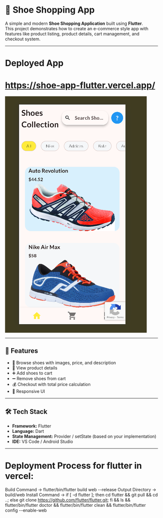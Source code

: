 # 👟 Shoe Shopping App

A simple and modern **Shoe Shopping Application** built using **Flutter**.  
This project demonstrates how to create an e-commerce style app with features like product listing, product details, cart management, and checkout system.  

---
# Deployed App
# https://shoe-app-flutter.vercel.app/


!["C:\Users\dell\Downloads\shoe_app.png"](https://github.com/vidhya2324/Shoe_app_Flutter/blob/main/assets/images/shoe_app.png?raw=true)


---

## 🚀 Features
- 🛒 Browse shoes with images, price, and description  
- 🔎 View product details  
- ➕ Add shoes to cart  
- ➖ Remove shoes from cart  
- 💰 Checkout with total price calculation  
- 📱 Responsive UI  

---

## 🛠️ Tech Stack
- **Framework:** Flutter  
- **Language:** Dart  
- **State Management:** Provider / setState (based on your implementation)  
- **IDE:** VS Code / Android Studio  

---

# Deployment Process for flutter in vercel:
Build Command → flutter/bin/flutter build web --release
Output Directory → build/web
Install Command → if [ -d flutter ]; then cd flutter && git pull && cd ..; else git clone https://github.com/flutter/flutter.git; fi && ls && flutter/bin/flutter doctor && flutter/bin/flutter clean && flutter/bin/flutter config --enable-web



